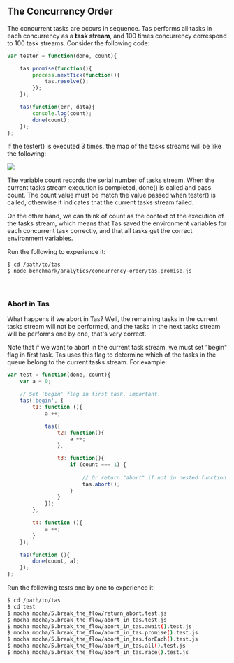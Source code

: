
## The Concurrency Order

The concurrent tasks are occurs in sequence. Tas performs all tasks in each concurrency as a **task stream**, and 100 times concurrency correspond to 100 task streams. Consider the following code:

```js
var tester = function(done, count){

    tas.promise(function(){
        process.nextTick(function(){
            tas.resolve();
        });
    });

    tas(function(err, data){
        console.log(count);
        done(count);
    });
};
```

If the tester() is executed 3 times, the map of the tasks streams will be like the following:

![](https://raw.githubusercontent.com/tasjs/tas/master/benchmark/analytics/concurrency-order/__res/concurrency-order.png)

The variable count records the serial number of tasks stream. When the current tasks stream execution is completed, done() is called and pass count. The count value must be match the value passed when tester() is called, otherwise it indicates that the current tasks stream failed.

On the other hand, we can think of count as the context of the execution of the tasks stream, which means that Tas saved the environment variables for each concurrent task correctly, and that all tasks get the correct environment variables. 

Run the following to experience it:

```bash
$ cd /path/to/tas
$ node benchmark/analytics/concurrency-order/tas.promise.js
```

　

### Abort in Tas

What happens if we abort in Tas? Well, the remaining tasks in the current tasks stream will not be performed, and the tasks in the next tasks stream will be performs one by one, that's very correct.

Note that if we want to abort in the current task stream, we must set "begin" flag in first task. Tas uses this flag to determine which of the tasks in the queue belong to the current tasks stream. For example:

```js
var test = function(done, count){
    var a = 0;

    // Set 'begin' flag in first task, important.
    tas('begin', { 
        t1: function (){
            a ++;

            tas({
                t2: function(){
                    a ++;
                },

                t3: function(){
                    if (count === 1) {
                      
                        // Or return "abort" if not in nested function (closure)
                        tas.abort();
                    }
                }
            });
        },

        t4: function (){
            a ++;
        }
    });

    tas(function (){
        done(count, a);
    });
};
```

Run the following tests one by one to experience it:

```bash
$ cd /path/to/tas
$ cd test
$ mocha mocha/5.break_the_flow/return_abort.test.js
$ mocha mocha/5.break_the_flow/abort_in_tas.test.js
$ mocha mocha/5.break_the_flow/abort_in_tas.await().test.js
$ mocha mocha/5.break_the_flow/abort_in_tas.promise().test.js
$ mocha mocha/5.break_the_flow/abort_in_tas.forEach().test.js
$ mocha mocha/5.break_the_flow/abort_in_tas.all().test.js
$ mocha mocha/5.break_the_flow/abort_in_tas.race().test.js
```

